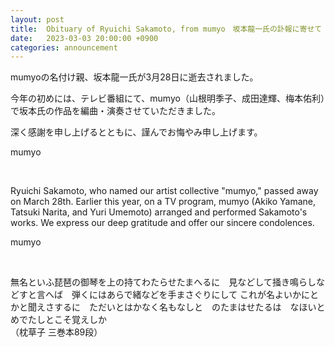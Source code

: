 ```yaml
---
layout: post
title:  Obituary of Ryuichi Sakamoto, from mumyo　坂本龍一氏の訃報に寄せて - mumyo
date:   2023-03-03 20:00:00 +0900
categories: announcement
---
```


mumyoの名付け親、坂本龍一氏が3月28日に逝去されました。

今年の初めには、テレビ番組にて、mumyo（山根明季子、成田達輝、梅本佑利）で坂本氏の作品を編曲・演奏させていただきました。

深く感謝を申し上げるとともに、謹んでお悔やみ申し上げます。

mumyo

&nbsp;

Ryuichi Sakamoto, who named our artist collective "mumyo," passed away on March 28th. Earlier this year, on a TV program, mumyo (Akiko Yamane, Tatsuki Narita, and Yuri Umemoto) arranged and performed Sakamoto's works. We express our deep gratitude and offer our sincere condolences.

mumyo

&nbsp;

無名といふ琵琶の御琴を上の持てわたらせたまへるに　見などして掻き鳴らしなどすと言へば　弾くにはあらで緒などを手まさぐりにして これが名よいかにとかと聞えさするに　ただいとはかなく名もなしと　のたまはせたるは　なほいとめでたしとこそ覚えしか  
（枕草子 三巻本89段）
